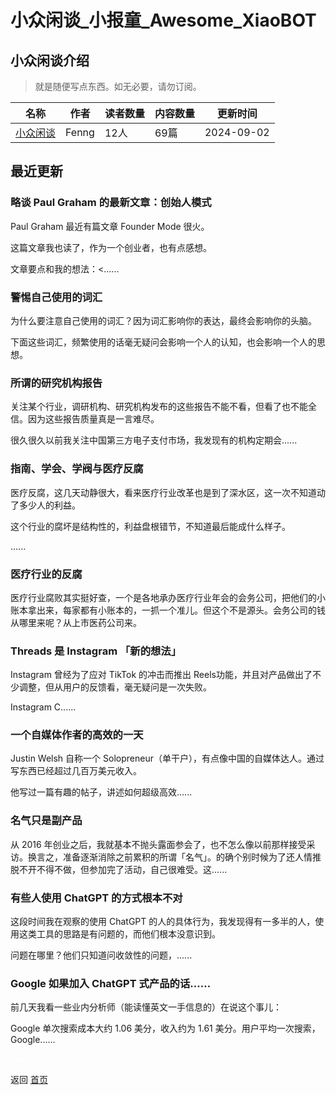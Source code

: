 # 小众闲谈_小报童_Awesome_XiaoBOT

## 小众闲谈介绍
> 就是随便写点东西。如无必要，请勿订阅。  
  


|名称|作者|读者数量|内容数量|更新时间|
|---|---|---|---|---|
|[小众闲谈](https://xiaobot.net/p/WebNotes?refer=0b133df9-27dc-423b-8101-639049001c13)|Fenng|12人|69篇|2024-09-02|

## 最近更新
### 略谈 Paul Graham 的最新文章：创始人模式

Paul Graham 最近有篇文章 Founder Mode 很火。

这篇文章我也读了，作为一个创业者，也有点感想。

文章要点和我的想法：<......

### 警惕自己使用的词汇

为什么要注意自己使用的词汇？因为词汇影响你的表达，最终会影响你的头脑。

下面这些词汇，频繁使用的话毫无疑问会影响一个人的认知，也会影响一个人的思想。

### 所谓的研究机构报告

关注某个行业，调研机构、研究机构发布的这些报告不能不看，但看了也不能全信。因为这些报告质量真是一言难尽。

很久很久以前我关注中国第三方电子支付市场，我发现有的机构定期会......

### 指南、学会、学阀与医疗反腐

医疗反腐，这几天动静很大，看来医疗行业改革也是到了深水区，这一次不知道动了多少人的利益。

这个行业的腐坏是结构性的，利益盘根错节，不知道最后能成什么样子。

......

### 医疗行业的反腐

医疗行业腐败其实挺好查，一个是各地承办医疗行业年会的会务公司，把他们的小账本拿出来，每家都有小账本的，一抓一个准儿。但这个不是源头。会务公司的钱从哪里来呢？从上市医药公司来。

### Threads 是 Instagram 「新的想法」

Instagram 曾经为了应对 TikTok 的冲击而推出 Reels功能，并且对产品做出了不少调整，但从用户的反馈看，毫无疑问是一次失败。

Instagram C......

### 一个自媒体作者的高效的一天

Justin Welsh 自称一个 Solopreneur（单干户），有点像中国的自媒体达人。通过写东西已经超过几百万美元收入。

他写过一篇有趣的帖子，讲述如何超级高效......

### 名气只是副产品

从 2016
年创业之后，我就基本不抛头露面参会了，也不怎么像以前那样接受采访。换言之，准备逐渐消除之前累积的所谓「名气」。的确个别时候为了还人情推脱不开不得不做，但参加完了活动，自己很难受。这......

### 有些人使用 ChatGPT 的方式根本不对

这段时间我在观察的使用 ChatGPT 的人的具体行为，我发现得有一多半的人，使用这类工具的思路是有问题的，而他们根本没意识到。

问题在哪里？他们只知道问收敛性的问题，......

### Google 如果加入 ChatGPT 式产品的话……

前几天我看一些业内分析师（能读懂英文一手信息的）在说这个事儿：

Google 单次搜索成本大约 1.06 美分，收入约为 1.61 美分。用户平均一次搜索，Google......


<a href="https://github.com/Reno9527/awesome-xiaobot" style="color: white; text-decoration: none;">awesome-xiaobot</a>

返回 [首页](../README.md)
